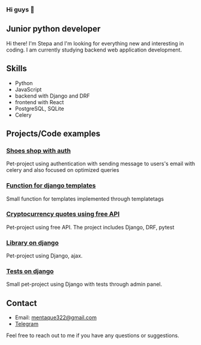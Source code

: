 ### Hi guys 👋
## Junior python developer
Hi there! I'm Stepa and I'm looking for everything new and interesting in coding. I am currently studying backend web application development.

## Skills

- Python
- JavaScript
- backend with Django and DRF
- frontend with React
- PostgreSQL, SQLite
- Celery

## Projects/Code examples

### [Shoes shop with auth](https://github.com/mentaque/something)

Pet-project using authentication with sending message to users's email with celery and also focused on optimized queries

### [Function for django templates](https://github.com/mentaque/drawmenu)

Small function for templates implemented through templatetags

### [Сryptocurrency quotes using free API](https://github.com/mentaque/cryptoapp)

Pet-project using free API. The project includes Django, DRF, pytest

### [Library on django](https://github.com/mentaque/book-library)

Pet-project using Django, ajax.

### [Tests on django](https://github.com/mentaque/site-with-tests)

Small pet-project using Django with tests through admin panel. 

## Contact

- Email: mentaque322@gmail.com
- [Telegram](https://t.me/topincash)

Feel free to reach out to me if you have any questions or suggestions.

